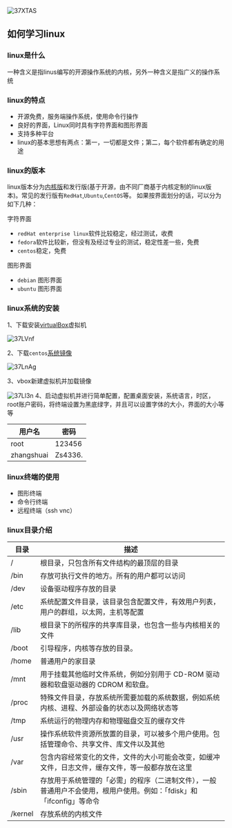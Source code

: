 
![37XTAS](https://s2.ax1x.com/2020/03/05/37XTAS.png)

## 如何学习linux

### linux是什么
一种含义是指linus编写的开源操作系统的内核，另外一种含义是指广义的操作系统

### linux的特点
- 开源免费，服务端操作系统，使用命令行操作  
- 良好的界面，Linux同时具有字符界面和图形界面  
- 支持多种平台  
- linux的基本思想有两点：第一，一切都是文件；第二，每个软件都有确定的用途  

### linux的版本
linux版本分为[内核版](https://www.kernel.org/)和发行版(基于开源，由不同厂商基于内核定制的linux版本)。常见的发行版有`RedHat`,`Ubuntu`,`CentOS`等。
如果按界面划分的话，可以分为如下几种：  

字符界面  
- `redHat enterprise linux`软件比较稳定，经过测试，收费
- `fedora`软件比较新，但没有及经过专业的测试，稳定性差一些，免费
- `centos`稳定，免费  

图形界面  
- `debian` 图形界面
- `ubuntu` 图形界面


### linux系统的安装

1、下载安装[virtualBox](https://www.virtualbox.org/)虚拟机

![37LVnf](https://s2.ax1x.com/2020/03/05/37LVnf.png)

2、下载`centos`[系统镜像](https://mirrors.aliyun.com/centos/)

![37LnAg](https://s2.ax1x.com/2020/03/05/37LnAg.png)

3、vbox新建虚拟机并加载镜像

![37Ll3n](https://s2.ax1x.com/2020/03/05/37Ll3n.png)
4、启动虚拟机并进行简单配置，配置桌面安装，系统语言，时区，root账户密码，将终端设置为黑底绿字，并且可以设置字体的大小，界面的大小等等


|用户名|密码|
|---|---|
|root|123456|
|zhangshuai|Zs4336.|




### linux终端的使用 
- 图形终端
- 命令行终端
- 远程终端（ssh vnc）


### linux目录介绍

|目录|描述|
|---|---|
|/	|根目录，只包含所有文件结构的最顶层的目录|
|/bin|存放可执行文件的地方。所有的用户都可以访问|
|/dev|设备驱动程序存放的目录|
|/etc|系统配置文件目录，该目录包含配置文件，有效用户列表，用户的群组，以太网，主机等配置|
|/lib|根目录下的所程序的共享库目录，也包含一些与内核相关的文件|
|/boot	|引导程序，内核等存放的目录。|
|/home	|普通用户的家目录|
|/mnt	|用于挂载其他临时文件系统，例如分别用于 CD-ROM 驱动器和软盘驱动器的 CDROM 和软盘。|
|/proc	|特殊文件目录，存放系统所需要加载的系统数据，例如系统内核、进程、外部设备的状态以及网络状态等|
|/tmp	|系统运行的物理内存和物理磁盘交互的缓存文件|
|/usr	|操作系统软件资源所放置的目录，可以被多个用户使用。包括管理命令、共享文件、库文件以及其他|
|/var	|包含内容经常变化的文件，文件的大小可能会改变，如缓冲文件，日志文件，缓存文件，等一般都存放在这里|
|/sbin	|存放用于系统管理的「必需」的程序（二进制文件），一般普通用户不会使用，根用户使用。例如：「fdisk」和「ifconfig」等命令|
|/kernel|存放系统的内核文件|
